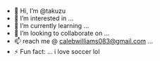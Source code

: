 - 👋 Hi, I’m @takuzu
- 👀 I’m interested in ...
- 🌱 I’m currently learning ...
- 💞️ I’m looking to collaborate on ...
- 📫  reach me @ calebwilliams083@gmail.com ...
- ⚡ Fun fact: ... i love soccer lol

<!---
takuzu/takuzu is a ✨ special ✨ repository because its `README.md` (this file) appears on your GitHub profile.
You can click the Preview link to take a look at your changes.
--->
